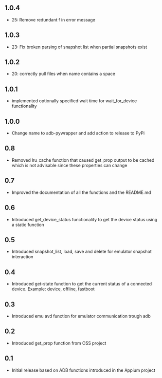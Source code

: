 1.0.4
-----
- 25: Remove redundant f in error message

1.0.3
-----
- 23: Fix broken parsing of snapshot list when partial snapshots exist

1.0.2
-----

- 20: correctly pull files when name contains a space

1.0.1
-----

- implemented optionally specified wait time for wait_for_device functionality

1.0.0
-----

- Change name to adb-pywrapper and add action to release to PyPi

0.8
---

- Removed lru_cache function that caused get_prop output to be cached which is not advisable since these properties can
  change

0.7
---

- Improved the documentation of all the functions and the README.md

0.6
---

- Introduced get_device_status functionality to get the device status using a static function

0.5
---

- Introduced snapshot_list, load, save and delete for emulator snapshot interaction

0.4
---

- Introduced get-state function to get the current status of a connected device. Example: device, offline, fastboot

0.3
---

- Introduced emu avd function for emulator communication trough adb

0.2
---

- Introduced get_prop function from OSS project

0.1
---

- Initial release based on ADB functions introduced in the Appium project    
